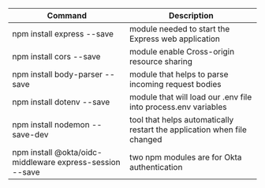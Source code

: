 |Command|Description|
|---|---|
|npm install express --save|module needed to start the Express web application|
|npm install cors --save|module enable Cross-origin resource sharing|
|npm install body-parser --save|module that helps to parse incoming request bodies|
|npm install dotenv --save|module that will load our .env file into process.env variables|
|npm install nodemon --save-dev|tool that helps automatically restart the application when file changed|
|npm install @okta/oidc-middleware express-session --save| two npm modules are for Okta authentication|
